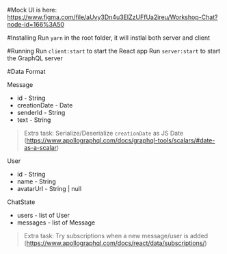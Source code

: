 #Mock UI is here:
https://www.figma.com/file/aUvy3Dn4u3EIZzUFfUa2ireu/Workshop-Chat?node-id=166%3A50

#Installing
Run `yarn` in the root folder, it will instlal both server and client

#Running
Run `client:start` to start the React app
Run `server:start` to start the GraphQL server

#Data Format

Message

- id - String
- creationDate - Date
- senderId - String
- text - String

> Extra task: Serialize/Deserialize `creationDate` as JS Date
> (https://www.apollographql.com/docs/graphql-tools/scalars/#date-as-a-scalar)

User

- id - String
- name - String
- avatarUrl - String | null

ChatState

- users - list of User
- messages - list of Message

> Extra task: Try subscriptions when a new message/user is added
> (https://www.apollographql.com/docs/react/data/subscriptions/)
